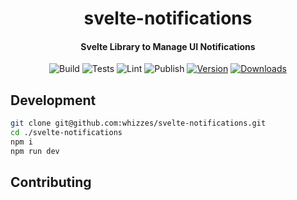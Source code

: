 <div>
  <h1 align="center">svelte-notifications</h1>
  <h4 align="center">
    Svelte Library to Manage UI Notifications
  </h4>
</div>

<div align="center">

![Build](https://github.com/whizzes/svelte-notifications/workflows/build/badge.svg)
![Tests](https://github.com/whizzes/svelte-notifications/workflows/test/badge.svg)
![Lint](https://github.com/whizzes/svelte-notifications/workflows/lint/badge.svg)
![Publish](https://github.com/whizzes/svelte-notifications/workflows/publish/badge.svg)
[![Version](https://img.shields.io/npm/v/@whizzes/svelte-notifications.svg?style=flat)](https://www.npmjs.com/package/@whizzes/svelte-notifications)
[![Downloads](https://img.shields.io/npm/dm/@whizzes/svelte-notifications.svg?style=flat)](https://www.npmjs.com/package/@whizzes/svelte-notifications)

</div>

## Development

```bash
git clone git@github.com:whizzes/svelte-notifications.git
cd ./svelte-notifications
npm i
npm run dev
```

## Contributing

